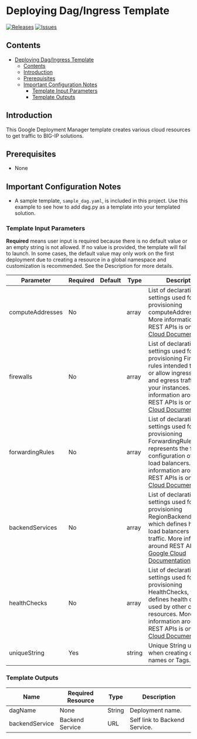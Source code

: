 # Deploying Dag/Ingress Template

[![Releases](https://img.shields.io/github/release/F5Networks/f5-google-gdm-templates-v2.svg)](https://github.com/F5Networks/f5-google-gdm-templates-v2/releases)
[![Issues](https://img.shields.io/github/issues/F5Networks/f5-google-gdm-templates-v2.svg)](https://github.com/F5Networks/f5-google-gdm-templates-v2/issues)

## Contents

- [Deploying Dag/Ingress Template](#deploying-dagingress-template)
  - [Contents](#contents)
  - [Introduction](#introduction)
  - [Prerequisites](#prerequisites)
  - [Important Configuration Notes](#important-configuration-notes)
    - [Template Input Parameters](#template-input-parameters)
    - [Template Outputs](#template-outputs)


## Introduction

This Google Deployment Manager template creates various cloud resources to get traffic to BIG-IP solutions.

## Prerequisites

 - None

## Important Configuration Notes

 - A sample template, `sample_dag.yaml`, is included in this project. Use this example to see how to add dag.py as a template into your templated solution.

### Template Input Parameters

**Required** means user input is required because there is no default value or an empty string is not allowed. If no value is provided, the template will fail to launch. In some cases, the default value may only work on the first deployment due to creating a resource in a global namespace and customization is recommended. See the Description for more details.

| Parameter | Required | Default | Type | Description |
| --- | --- | --- | --- | --- |
| computeAddresses | No |  | array | List of declaration of settings used for provisioning computeAddresses. More information around REST APIs is on [Google Cloud Documentation](https://cloud.google.com/compute/docs/reference/rest/v1/addresses). |
| firewalls | No |  | array | List of declaration of settings used for provisioning Firewalls rules intended to deny or allow ingress traffic to and egress traffic from your instances. More information around REST APIs is on [Google Cloud Documentation](https://cloud.google.com/compute/docs/reference/rest/v1/firewalls). |
| forwardingRules | No |  | array | List of declaration of settings used for provisioning ForwardingRule, which represents the frontend configuration of GCP load balancers. More information around REST APIs is on [Google Cloud Documentation](https://cloud.google.com/compute/docs/reference/rest/v1/forwardingRules). |
| backendServices | No |  | array | List of declaration of settings used for provisioning RegionBackendServices, which defines how GCP load balancers distribute traffic. More information around REST APIs is on [Google Cloud Documentation](https://cloud.google.com/compute/docs/reference/rest/v1/regionBackendServices). |
| healthChecks | No |  | array | List of declaration of settings used for provisioning HealthChecks, which defines health checks used by other cloud resources. More information around REST APIs is on [Google Cloud Documentation](https://cloud.google.com/compute/docs/reference/rest/v1/healthChecks). |
| uniqueString | Yes |  | string | Unique String used when creating object names or Tags. |

### Template Outputs

| Name | Required Resource | Type | Description |
| --- | --- | --- | --- |
| dagName | None | String | Deployment name. |
| backendService | Backend Service | URL | Self link to Backend Service. |